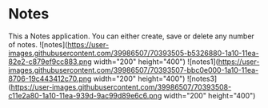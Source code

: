 # Notes
This a Notes application. You can either create, save or delete any number of notes. 
![notes](https://user-images.githubusercontent.com/39986507/70393505-b5326880-1a10-11ea-82e2-c879ef9cc883.png width="200" height="400")
![notes1](https://user-images.githubusercontent.com/39986507/70393507-bbc0e000-1a10-11ea-8706-19c443412c70.png width="200" height="400")
![notes3](https://user-images.githubusercontent.com/39986507/70393508-c11e2a80-1a10-11ea-939d-9ac99d89e6c6.png width="200" height="400")
